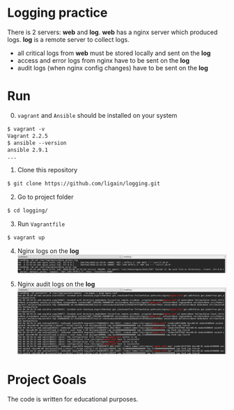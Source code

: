 # Logging  practice
There is 2 servers: **web** and **log**. **web** has a nginx server which produced logs. **log** is a remote server to collect logs.

- all critical logs from **web** must be stored locally and sent on the **log**  
- access and error logs from nginx have to be sent on the **log**  
- audit logs (when nginx config changes) have to be sent on the **log** 

# Run  
0) `vagrant` and `Ansible` should be installed on your system
```
$ vagrant -v
Vagrant 2.2.5
$ ansible --version
ansible 2.9.1
...
```
1) Clone this repository
```bash  
$ git clone https://github.com/ligain/logging.git  
``` 
2) Go to project folder
```bash  
$ cd logging/
```  
3) Run `Vagrantfile`
```bash  
$ vagrant up
```
4) Nginx logs on the **log**
![nginx_logs](https://raw.githubusercontent.com/ligain/logging/master/screenshots/nginx_logs.png)

5) Nginx audit logs on the **log**
![nginx_audit_log](https://raw.githubusercontent.com/ligain/logging/master/screenshots/nginx_audit_log.png)

# Project Goals 
The code is written for educational purposes.
